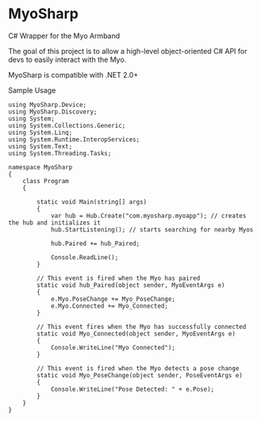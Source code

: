 MyoSharp
========

C# Wrapper for the Myo Armband

The goal of this project is to allow a high-level object-oriented C# API for devs to easily interact with the Myo.

MyoSharp is compatible with .NET 2.0+

Sample Usage
```
using MyoSharp.Device;
using MyoSharp.Discovery;
using System;
using System.Collections.Generic;
using System.Linq;
using System.Runtime.InteropServices;
using System.Text;
using System.Threading.Tasks;

namespace MyoSharp
{
    class Program
    {

        static void Main(string[] args)
        {
            var hub = Hub.Create("com.myosharp.myoapp"); // creates the hub and initializes it
            hub.StartListening(); // starts searching for nearby Myos

            hub.Paired += hub_Paired;

            Console.ReadLine();
        }

        // This event is fired when the Myo has paired
        static void hub_Paired(object sender, MyoEventArgs e)
        {
            e.Myo.PoseChange += Myo_PoseChange;
            e.Myo.Connected += Myo_Connected;
        }

        // This event fires when the Myo has successfully connected
        static void Myo_Connected(object sender, MyoEventArgs e)
        {
            Console.WriteLine("Myo Connected");
        }

        // This event is fired when the Myo detects a pose change
        static void Myo_PoseChange(object sender, PoseEventArgs e)
        {
            Console.WriteLine("Pose Detected: " + e.Pose);
        }
    }
}
```
